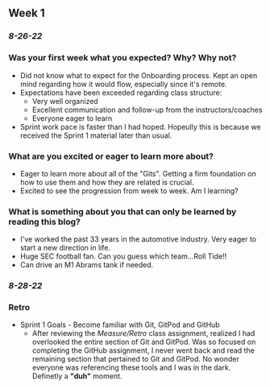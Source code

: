 ## Week 1 ##
### *8-26-22* ###

### Was your first week what you expected? Why? Why not? ###
- Did not know what to expect for the Onboarding process. Kept an open mind regarding how it would flow, especially since it's remote.
- Expectations have been exceeded regarding class structure:
  - Very well organized
  - Excellent communication and follow-up from the instructors/coaches
  - Everyone eager to learn
- Sprint work pace is faster than I had hoped. Hopeully this is because we received the Sprint 1 material later than usual.



### What are you excited or eager to learn more about? ###
- Eager to learn more about all of the "Gits". Getting a firm foundation on how to use them and how they are related is crucial.
- Excited to see the progression from week to week. Am I learning?



### What is something about you that can only be learned by reading this blog? ###
- I've worked the past 33 years in the automotive industry. Very eager to start a new direction in life.
- Huge SEC football fan. Can you guess which team...Roll Tide!!
- Can drive an M1 Abrams tank if needed.

### *8-28-22* ###

### Retro ###
- Sprint 1 Goals - Become familiar with Git, GitPod and GitHub
  - After reviewing the *Measure/Retro* class assignment, realized I had overlooked the entire section of Git and GitPod. Was so focused on completing the GitHub assignment, I never went back and read the remaining section that pertained to Git and GitPod. No wonder everyone was referencing these tools and I was in the dark. Definetly a **"duh"** moment.

